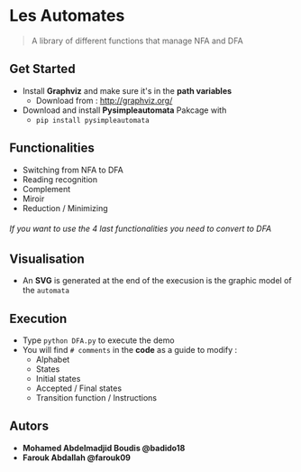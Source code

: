 # Les Automates
>A library of different functions that manage NFA and DFA
## Get Started 
- Install **Graphviz** and make sure it's in the **path variables**
  - Download from : http://graphviz.org/
- Download and install **Pysimpleautomata** Pakcage with
  - `pip install pysimpleautomata`
## Functionalities
* Switching from NFA to DFA
* Reading recognition
* Complement 
* Miroir
* Reduction / Minimizing
###### If you want to use the 4 last functionalities you need  to convert to DFA
## Visualisation
* An **SVG** is generated at the end of the execusion is the graphic model of the `automata`
## Execution
* Type `python DFA.py` to execute the demo
* You will find `# comments` in the **code** as a guide to modify : 
  - Alphabet 
  - States
  - Initial states
  - Accepted / Final states
  - Transition function / Instructions
## Autors
- **Mohamed Abdelmadjid Boudis @badido18**
- **Farouk Abdallah @farouk09**
